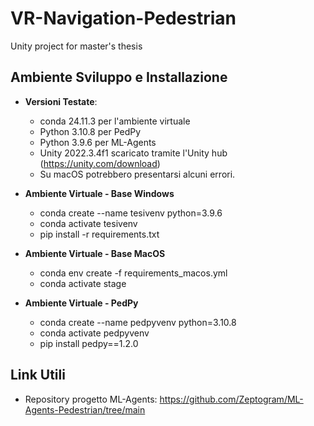 # VR-Navigation-Pedestrian
Unity project for master's thesis

## Ambiente Sviluppo e Installazione
- **Versioni Testate**:
  - conda 24.11.3 per l'ambiente virtuale
  - Python 3.10.8 per PedPy
  - Python 3.9.6 per ML-Agents
  - Unity 2022.3.4f1 scaricato tramite l'Unity hub (https://unity.com/download)
  - Su macOS potrebbero presentarsi alcuni errori.

- **Ambiente Virtuale - Base Windows**
  - conda create --name tesivenv python=3.9.6
  - conda activate tesivenv
  - pip install -r requirements.txt


- **Ambiente Virtuale - Base MacOS**
    - conda env create -f requirements_macos.yml
    - conda activate stage

- **Ambiente Virtuale - PedPy**
  - conda create --name pedpyvenv python=3.10.8
  - conda activate pedpyvenv
  - pip install pedpy==1.2.0

## Link Utili
- Repository progetto ML-Agents: https://github.com/Zeptogram/ML-Agents-Pedestrian/tree/main
